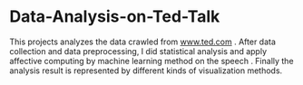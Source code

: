 # Data-Analysis-on-Ted-Talk
This projects analyzes the data crawled from www.ted.com . After data collection and data preprocessing, I did  statistical analysis and  apply affective computing by machine learning method on the speech  . Finally the analysis result is represented by different kinds of visualization methods.

